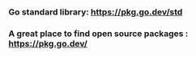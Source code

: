 ### Go standard library: https://pkg.go.dev/std
###  A great place to find open source packages : https://pkg.go.dev/